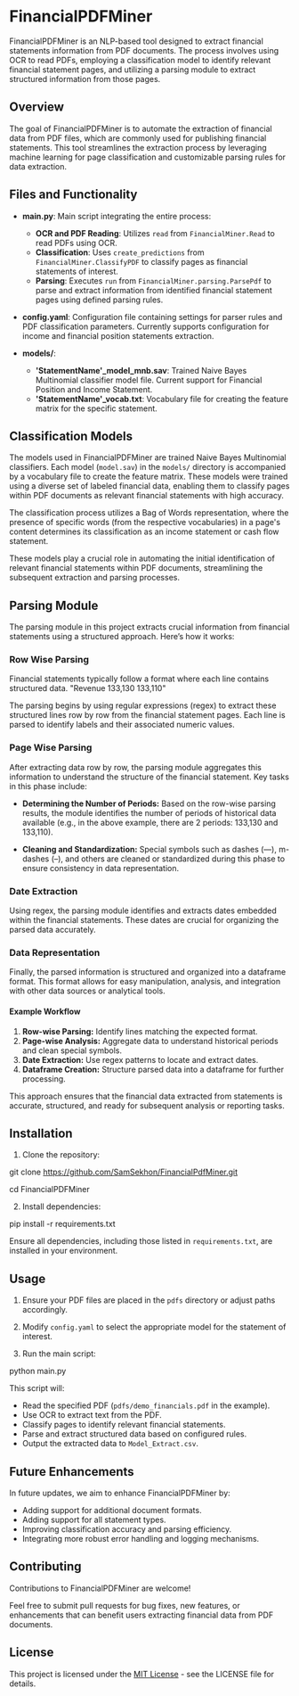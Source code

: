 # FinancialPDFMiner

FinancialPDFMiner is an NLP-based tool designed to extract financial statements information from PDF documents. The process involves using OCR to read PDFs, employing a classification model to identify relevant financial statement pages, and utilizing a parsing module to extract structured information from those pages.

## Overview

The goal of FinancialPDFMiner is to automate the extraction of financial data from PDF files, which are commonly used for publishing financial statements. This tool streamlines the extraction process by leveraging machine learning for page classification and customizable parsing rules for data extraction.

## Files and Functionality

- **main.py**: Main script integrating the entire process:
  - **OCR and PDF Reading**: Utilizes `read` from `FinancialMiner.Read` to read PDFs using OCR.
  - **Classification**: Uses `create_predictions` from `FinancialMiner.ClassifyPDF` to classify pages as financial statements of interest.
  - **Parsing**: Executes `run` from `FinancialMiner.parsing.ParsePdf` to parse and extract information from identified financial statement pages using defined parsing rules.

- **config.yaml**: Configuration file containing settings for parser rules and PDF classification parameters. Currently supports configuration for income and financial position statements extraction.

- **models/**:
  - **'StatementName'_model_mnb.sav**: Trained Naive Bayes Multinomial classifier model file. Current support for Financial Position and Income Statement.
  - **'StatementName'_vocab.txt**: Vocabulary file for creating the feature matrix for the specific statement.

## Classification Models

The models used in FinancialPDFMiner are trained Naive Bayes Multinomial classifiers. Each model (`model.sav`) in the `models/` directory is accompanied by a vocabulary file to create the feature matrix. These models were trained using a diverse set of labeled financial data, enabling them to classify pages within PDF documents as relevant financial statements with high accuracy.

The classification process utilizes a Bag of Words representation, where the presence of specific words (from the respective vocabularies) in a page's content determines its classification as an income statement or cash flow statement.

These models play a crucial role in automating the initial identification of relevant financial statements within PDF documents, streamlining the subsequent extraction and parsing processes.

## Parsing Module

The parsing module in this project extracts crucial information from financial statements using a structured approach. Here’s how it works:

### Row Wise Parsing

Financial statements typically follow a format where each line contains structured data.
"Revenue 133,130 133,110"

The parsing begins by using regular expressions (regex) to extract these structured lines row by row from the financial statement pages. Each line is parsed to identify labels and their associated numeric values.

### Page Wise Parsing

After extracting data row by row, the parsing module aggregates this information to understand the structure of the financial statement. Key tasks in this phase include:

- **Determining the Number of Periods:** Based on the row-wise parsing results, the module identifies the number of periods of historical data available (e.g., in the above example, there are 2 periods: 133,130 and 133,110).

- **Cleaning and Standardization:** Special symbols such as dashes (—), m-dashes (–), and others are cleaned or standardized during this phase to ensure consistency in data representation.

### Date Extraction

Using regex, the parsing module identifies and extracts dates embedded within the financial statements. These dates are crucial for organizing the parsed data accurately.

### Data Representation

Finally, the parsed information is structured and organized into a dataframe format. This format allows for easy manipulation, analysis, and integration with other data sources or analytical tools.

#### Example Workflow

1. **Row-wise Parsing:** Identify lines matching the expected format.
2. **Page-wise Analysis:** Aggregate data to understand historical periods and clean special symbols.
3. **Date Extraction:** Use regex patterns to locate and extract dates.
4. **Dataframe Creation:** Structure parsed data into a dataframe for further processing.

This approach ensures that the financial data extracted from statements is accurate, structured, and ready for subsequent analysis or reporting tasks.

## Installation

1. Clone the repository:

git clone https://github.com/SamSekhon/FinancialPdfMiner.git

cd FinancialPDFMiner


2. Install dependencies:

pip install -r requirements.txt


Ensure all dependencies, including those listed in `requirements.txt`, are installed in your environment.

## Usage

1. Ensure your PDF files are placed in the `pdfs` directory or adjust paths accordingly.

2. Modify `config.yaml` to select the appropriate model for the statement of interest.

3. Run the main script:

python main.py


This script will:
- Read the specified PDF (`pdfs/demo_financials.pdf` in the example).
- Use OCR to extract text from the PDF.
- Classify pages to identify relevant financial statements.
- Parse and extract structured data based on configured rules.
- Output the extracted data to `Model_Extract.csv`.

## Future Enhancements

In future updates, we aim to enhance FinancialPDFMiner by:
- Adding support for additional document formats.
- Adding support for all statement types.
- Improving classification accuracy and parsing efficiency.
- Integrating more robust error handling and logging mechanisms.

## Contributing

Contributions to FinancialPDFMiner are welcome! 

Feel free to submit pull requests for bug fixes, new features, or enhancements that can benefit users extracting financial data from PDF documents.

## License

This project is licensed under the [MIT License](https://opensource.org/licenses/MIT) - see the LICENSE file for details.
